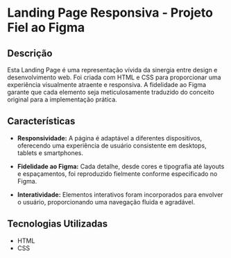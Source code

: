 # Landing Page Responsiva - Projeto Fiel ao Figma

## Descrição

Esta Landing Page é uma representação vívida da sinergia entre design e desenvolvimento web. Foi criada com HTML e CSS para proporcionar uma experiência visualmente atraente e responsiva. A fidelidade ao Figma garante que cada elemento seja meticulosamente traduzido do conceito original para a implementação prática.

## Características

- **Responsividade:** A página é adaptável a diferentes dispositivos, oferecendo uma experiência de usuário consistente em desktops, tablets e smartphones.

- **Fidelidade ao Figma:** Cada detalhe, desde cores e tipografia até layouts e espaçamentos, foi reproduzido fielmente conforme especificado no Figma.

- **Interatividade:** Elementos interativos foram incorporados para envolver o usuário, proporcionando uma navegação fluida e agradável.

## Tecnologias Utilizadas

- HTML
- CSS
